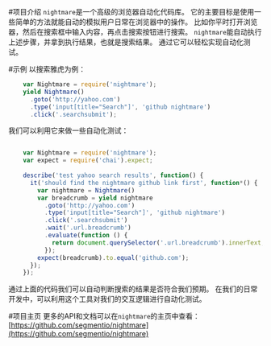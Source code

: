 #项目介绍
`nightmare`是一个高级的浏览器自动化代码库。
它的主要目标是使用一些简单的方法就能自动的模拟用户日常在浏览器中的操作。
比如你平时打开浏览器，然后在搜索框中输入内容，再点击搜索按钮进行搜索。
`nightmare`能自动执行上述步骤，并拿到执行结果，也就是搜索结果。
通过它可以轻松实现自动化测试。

#示例
以搜索雅虎为例：
```js
    var Nightmare = require('nightmare');
    yield Nightmare()
      .goto('http://yahoo.com')
      .type('input[title="Search"]', 'github nightmare')
      .click('.searchsubmit');
```

我们可以利用它来做一些自动化测试：
```js

    var Nightmare = require('nightmare');
    var expect = require('chai').expect;
    
    describe('test yahoo search results', function() {
      it('should find the nightmare github link first', function*() {
        var nightmare = Nightmare()
        var breadcrumb = yield nightmare
          .goto('http://yahoo.com')
          .type('input[title="Search"]', 'github nightmare')
          .click('.searchsubmit')
          .wait('.url.breadcrumb')
          .evaluate(function () {
            return document.querySelector('.url.breadcrumb').innerText;
          });
        expect(breadcrumb).to.equal('github.com');
      });
    });
```

通过上面的代码我们可以自动判断搜索的结果是否符合我们预期。
在我们的日常开发中，可以利用这个工具对我们的交互逻辑进行自动化测试。

#项目主页
更多的API和文档可以在`nightmare`的主页中查看：
[https://github.com/segmentio/nightmare](https://github.com/segmentio/nightmare)